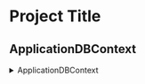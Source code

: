 # Project Title
## ApplicationDBContext
<details>
  <summary>ApplicationDBContext</summary>

  ```
using BusinessObject.Object;
using Microsoft.EntityFrameworkCore;
using Microsoft.Extensions.Configuration;
using System;
using System.Collections.Generic;
using System.Linq;
using System.Text;
using System.Threading.Tasks;

namespace BusinessObject
{
    public class ApplicationDbContext : DbContext
    {
        public ApplicationDbContext() { }
        public ApplicationDbContext(DbContextOptions<ApplicationDbContext> options) : base(options) { }
        public virtual DbSet<Category> Categories { get; set; }

        public virtual DbSet<Member> Members { get; set; }

        public virtual DbSet<Order> Orders { get; set; }

        public virtual DbSet<OrderDetail> OrderDetails { get; set; }

        public virtual DbSet<Product> Products { get; set; }
        protected override void OnConfiguring(DbContextOptionsBuilder optionsBuilder)
        {
            if (!optionsBuilder.IsConfigured)
            {
                var config = new ConfigurationBuilder().SetBasePath(Directory.GetCurrentDirectory()).AddJsonFile("appsettings.json").Build();

                optionsBuilder.UseSqlServer(config.GetConnectionString("MyStoreDB"));

            }
        }


    }
}

```

  ```csharp
  Console.WriteLine("Hello, world!");

## ConnectionStrings
```
"ConnectionStrings": {
  "MyStoreDB": "Data Source=(local);Database=Ass01_API;User Id=sa1;Password=123;TrustServerCertificate=true;Trusted_Connection=SSPI;Encrypt=false;"
},
```
## Program
### AddScoped để đăng kí service. Khi mà khởi tạo constructor thì ta có thể tiêm vào parameters của contructor

```
using BusinessObject;
using BusinessObject.models;
using DataAccess.Dao;
using DataAccess.Repository;
using DataAccess.Repository.IRepository;
using Microsoft.AspNetCore.Authentication.JwtBearer;
using Microsoft.AspNetCore.Mvc;
using Microsoft.EntityFrameworkCore;
using Microsoft.IdentityModel.Tokens;
using Microsoft.OpenApi.Models;
using System.Text;

var builder = WebApplication.CreateBuilder(args);

// Add services to the container.

builder.Services.AddControllers();
// Learn more about configuring Swagger/OpenAPI at https://aka.ms/aspnetcore/swashbuckle
builder.Services.AddEndpointsApiExplorer();
builder.Services.AddSwaggerGen();
//add db context
builder.Services.AddDbContext<ApplicationDbContext>(options =>
{
    options.UseSqlServer(builder.Configuration.GetConnectionString("MyStoreDB"));
});
//add response caching
builder.Services.AddResponseCaching();
//add auto mapper
builder.Services.AddAutoMapper(typeof(MappingConfig));
//add scoped product repository
builder.Services.AddScoped<IProductRepository, ProductRepository>();
//add scoped order,category, member, orderdetail repository
builder.Services.AddScoped<ICategoryRepository, CategoryRepository>();
builder.Services.AddScoped<IOrderRepository, OrderRepository>();
builder.Services.AddScoped<IMemberRepository, MemberRepository>();
builder.Services.AddScoped<IOrderDetailRepository, OrderDetailRepository>();

//add scoped DAO
builder.Services.AddScoped<ProductDAOv2>();
builder.Services.AddScoped<CategoryDAOv2>();
builder.Services.AddScoped<OrderDAOv2>();
builder.Services.AddScoped<MemberDAOv2>();
builder.Services.AddScoped<OrderDetailDAOv2>();

var serviceProvider = builder.Services.BuildServiceProvider();
using (var scope = serviceProvider.CreateScope())
{
    var test = scope.ServiceProvider.GetService<IProductRepository>();
    if (test == null)
        Console.WriteLine("IProductRepository chưa được đăng ký đúng!");
}


var key = builder.Configuration.GetValue<string>("ApiSettings:Secret");

builder.Services.AddAuthentication(x =>
{
    x.DefaultAuthenticateScheme = JwtBearerDefaults.AuthenticationScheme;
    x.DefaultChallengeScheme = JwtBearerDefaults.AuthenticationScheme;
})
    .AddJwtBearer(x => {
        x.RequireHttpsMetadata = false;
        x.SaveToken = true;
        x.TokenValidationParameters = new TokenValidationParameters
        {
            ValidateIssuerSigningKey = true,
            IssuerSigningKey = new SymmetricSecurityKey(Encoding.ASCII.GetBytes(key)),
            ValidateIssuer = false,
            ValidateAudience = false
        };
    });



builder.Services.AddEndpointsApiExplorer();
builder.Services.AddSwaggerGen(options => {
options.AddSecurityDefinition("Bearer", new OpenApiSecurityScheme
{
    Description =
        "JWT Authorization header using the Bearer scheme. \r\n\r\n " +
        "Enter 'Bearer' [space] and then your token in the text input below.\r\n\r\n" +
        "Example: \"Bearer 12345abcdef\"",
    Name = "Authorization",
    In = ParameterLocation.Header,
    Scheme = "Bearer"
});

options.AddSecurityRequirement(new OpenApiSecurityRequirement()
    {
        {
            new OpenApiSecurityScheme
            {
                Reference = new OpenApiReference
                            {
                                Type = ReferenceType.SecurityScheme,
                                Id = "Bearer"
                            },
                Scheme = "oauth2",
                Name = "Bearer",
                In = ParameterLocation.Header
            },
            new List<string>()
        }
    });
});

var app = builder.Build();

// Configure the HTTP request pipeline.
if (app.Environment.IsDevelopment())
{
    app.UseSwagger();
    app.UseSwaggerUI();
}
app.UseStaticFiles(); // this line allows us to use static files like images, css, js
app.UseHttpsRedirection();
app.UseAuthentication();
app.UseAuthorization();

app.MapControllers();

app.Run();

```

## Vì sao cần DTO
vì dto sẽ tiết kiệm dữ liệu khi nó là class chỉ lấy ra những thuộc tính cần thiết
với API thì ta có Product class thì ta có ProductDTO, ProductCreateDTO, ProductUpdateDTO phục vụ cho mỗi mục đích khác nhau
## DAO là gì ?
DAO sẽ làm việc CRUD trực tiếp với context database
## Repository liên quan gì tới DAO ?
Repo sẽ gọi DAO thực hiện CRUD và có Interface quản lý bản thiết kế các hàm trong repo đó
"Nhờ ai đó làm việc gì" là việc của repo
## 3 layer architecture là gì ?
### Gồm 3 layer
**BusinessObject** chứa models và DBContext
**DataAccess** chứa DAO và Repository (ProductRepository và IProductRepository).
Khi **đi thi** muốn nhanh thì **bỏ qua DAO** và **dùng Repository generic** thay vì tạo từng repo cho từng class
### Set up Auto Mapper

B1: install **automapper.extensions.microsoftdepencyinjection**

B2: go to program and add code
```
builder.Services.AddAutoMapper(typeof(MappingConfig))
```
B3: create class **MappingConfig : Profile**
Nên dùng **ReverseMap()** để code ngắn và nhanh !

Thay vì như thế này
```
CreateMap<ProductDTO, ProductCreateDTO>()
CreateMap<ProductCreateDTO, ProductDTO>
```
thì sẽ như thế này
```
CreateMap<ProductDTO, ProductCreateDTO>().ReverseMap();
```
# API Project
## Standard API response
response API thường theo standard API response, không như bình thường chúng ta trả về một kiểu chay như trả về một đối tượng hay list

Tạo class **APIResponse**
```
public class APIResponse 
{ 
public HttpStatusCode StatusCode { get; set; } 
public bool IsSuccess { get; set; } 
public List<string> ErrorMessages { get; set; } 
public object Result { get; set; }
}
```
reponseAPI không phải service nên không được addscoped vào program. ĐIều đó dẫn đến việc khi khởi tạo không được cho vào tham số của contructor của class mà phải khởi tạo class
```
  protected APIResponse _response;
```
RỒi trong contructor khởi tạo lệnh `new()`
```
 _response = new();
```
## Addscoped và dbcontext khi làm với API vào program
1. Add DBContext, nếu không sẽ báo lỗi không có dbcontext

    1.1 Phải có appsettings với `copy always` properties và có ConnectionStrings
    ```
       "ConnectionStrings": {
   "MyStoreDB": "Data Source=(local);Database=Ass01_API;User Id=***;Password=***;TrustServerCertificate=true;Trusted_Connection=SSPI;Encrypt=false;"
 }
    ```
    1.2 Thêm DBcontext vào program :
    ```
    builder.Services.AddDbContext<ApplicationDbContext>(options =>
    {
        options.UseSqlServer(builder.Configuration.GetConnectionString("MyStoreDB"));
    });
    ```

2. AddScoped cho Repository và cả DAO nếu không sẽ lỗi lifetime
3. Có thể debug lỗi bằng cách thêm code trước `builder.build()`:
```
using (var scope = serviceProvider.CreateScope())
{
    var test = scope.ServiceProvider.GetService<IProductRepository>();
    if (test == null)
        Console.WriteLine("IProductRepository chưa được đăng ký đúng!");
}
```


## Publish Có Phải Là Hosting Không?
❌ Không!
Publish chỉ tạo file chạy, không tự động đưa lên web để mọi người truy cập.
Nếu muốn hosting (đưa lên internet), bạn cần deploy lên server như:
🌍 IIS (Windows Server)
🌐 Linux Server (Nginx, Apache, Kestrel)
☁️ Cloud (Azure, AWS, Heroku, DigitalOcean, etc.)
### Khi bạn chạy lệnh dotnet publish, .NET sẽ:
✅ Biên dịch toàn bộ code thành file thực thi (EXE, DLL).
✅ Copy tất cả dependencies (các thư viện cần thiết).
✅ Tùy chọn đóng gói runtime .NET (nếu Self-contained).
✅ Tạo thư mục "publish", chứa phiên bản chạy được của app.
Sau đó, bạn có thể mang thư mục này đi chạy trên server hoặc máy khác mà không cần code gốc.
## Deploy nhớ thêm dòng này để tránh lỗi
```
if (app.Environment.IsDevelopment())
{
    app.UseSwagger();
    app.UseSwaggerUI();
}else{
options.RoutePrefix = " "
}
```

## Pushlish project nên chọn deploy mode nào ?
* Nếu triển khai trên server, cloud, hoặc máy có cài sẵn .NET → Chọn FDD (Framework-dependent) để tiết kiệm dung lượng.
* Nếu triển khai trên máy khách, thiết bị chưa cài .NET, hoặc muốn đơn giản hóa cài đặt → Chọn SCD (Self-contained) để đảm bảo chạy được ngay.
